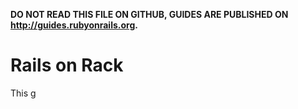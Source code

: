 **DO NOT READ THIS FILE ON GITHUB, GUIDES ARE PUBLISHED ON http://guides.rubyonrails.org.**

Rails on Rack
=============

This g